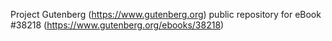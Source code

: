 Project Gutenberg (https://www.gutenberg.org) public repository for eBook #38218 (https://www.gutenberg.org/ebooks/38218)
